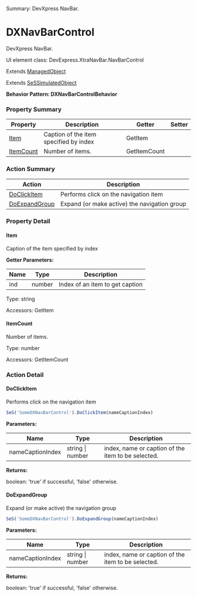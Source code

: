 Summary: DevXpress NavBar.

# DXNavBarControl

DevXpress NavBar.
 
UI element class: DevExpress.XtraNavBar.NavBarControl

Extends [ManagedObject](ManagedObject.md)

Extends [SeSSimulatedObject](SeSSimulatedObject.md)





**Behavior Pattern: DXNavBarControlBehavior**


<!-- ============================== property summary ========================== -->

  

### Property Summary

| **Property** | **Description** | **Getter** | **Setter** |
| ------------ | --------------- | ---------- | ---------- |
| [Item](#item) | Caption of the item specified by index | GetItem |  |
| [ItemCount](#itemcount) | Number of items. | GetItemCount |  |



  
<!-- ============================== action summary ========================== -->



### Action Summary

|  **Action** | **Description** | 
| ----------- | --------------- |
|  [DoClickItem](#doclickitem) | Performs click on the navigation item |
|  [DoExpandGroup](#doexpandgroup) | Expand (or make active) the navigation group |




<!-- ============================== property detail ========================== -->
  
### Property Detail
    
<a name="Item"></a>
#### Item


Caption of the item specified by index

      
**Getter Parameters:**

| **Name** | **Type** | **Description** |
| -------- | -------- | --------------- |  
| ind | number | Index of an item to get caption |


  
      
Type: string
      
      
Accessors: GetItem
      
    
<a name="ItemCount"></a>
#### ItemCount


Number of items.

      
  
      
Type: number
      
      
Accessors: GetItemCount
      
    
  
  
<!-- ============================== action detail ========================== -->
  
### Action Detail
    
<a name="DoClickItem"></a>    
#### DoClickItem

Performs click on the navigation item

```javascript
SeS('SomeDXNavBarControl').DoClickItem(nameCaptionIndex)
```


**Parameters:**

|  **Name** | **Type** | **Description** |
| ---------- | -------- | --------------- |
| nameCaptionIndex | string \| number |  index, name or caption of the item to be selected. |




**Returns:**

boolean: 'true' if successful, 'false' otherwise.



<a name="see.also.dxnavbarcontrol.doclickitem"></a>

<a name="DoExpandGroup"></a>    
#### DoExpandGroup

Expand (or make active) the navigation group

```javascript
SeS('SomeDXNavBarControl').DoExpandGroup(nameCaptionIndex)
```


**Parameters:**

|  **Name** | **Type** | **Description** |
| ---------- | -------- | --------------- |
| nameCaptionIndex | string \| number |  index, name or caption of the item to be selected. |




**Returns:**

boolean: 'true' if successful, 'false' otherwise.



<a name="see.also.dxnavbarcontrol.doexpandgroup"></a>

  

